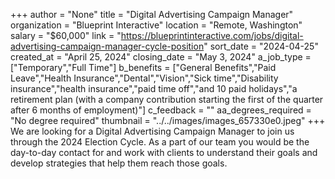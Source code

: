+++
author = "None"
title = "Digital Advertising Campaign Manager"
organization = "Blueprint Interactive"
location = "Remote, Washington"
salary = "$60,000"
link = "https://blueprintinteractive.com/jobs/digital-advertising-campaign-manager-cycle-position"
sort_date = "2024-04-25"
created_at = "April 25, 2024"
closing_date = "May 3, 2024"
a_job_type = ["Temporary","Full Time"]
b_benefits = ["General Benefits","Paid Leave","Health Insurance","Dental","Vision","Sick time","Disability insurance","health insurance","paid time off","and 10 paid holidays","a retirement plan (with a company contribution starting the first of the quarter after 6 months of employment)"]
c_feedback = ""
aa_degrees_required = "No degree required"
thumbnail = "../../images/images_657330e0.jpeg"
+++
We are looking for a Digital Advertising Campaign Manager to join us through the 2024 Election Cycle. As a part of our team you would be the day-to-day contact for and work with clients to understand their goals and develop strategies that help them reach those goals.

